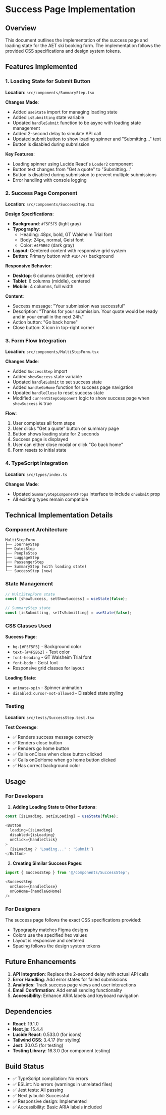 # Success Page Implementation

## Overview

This document outlines the implementation of the success page and loading state for the AET ski booking form. The implementation follows the provided CSS specifications and design system tokens.

## Features Implemented

### 1. Loading State for Submit Button

**Location**: `src/components/SummaryStep.tsx`

**Changes Made**:
- Added `useState` import for managing loading state
- Added `isSubmitting` state variable
- Updated `handleSubmit` function to be async with loading state management
- Added 2-second delay to simulate API call
- Updated submit button to show loading spinner and "Submitting..." text
- Button is disabled during submission

**Key Features**:
- Loading spinner using Lucide React's `Loader2` component
- Button text changes from "Get a quote" to "Submitting..."
- Button is disabled during submission to prevent multiple submissions
- Error handling with console logging

### 2. Success Page Component

**Location**: `src/components/SuccessStep.tsx`

**Design Specifications**:
- **Background**: `#F5F5F5` (light gray)
- **Typography**: 
  - Heading: 48px, bold, GT Walsheim Trial font
  - Body: 24px, normal, Geist font
  - Color: `#4F5B62` (dark gray)
- **Layout**: Centered content with responsive grid system
- **Button**: Primary button with `#1D4747` background

**Responsive Behavior**:
- **Desktop**: 6 columns (middle), centered
- **Tablet**: 6 columns (middle), centered  
- **Mobile**: 4 columns, full width

**Content**:
- Success message: "Your submission was successful"
- Description: "Thanks for your submission. Your quote would be ready and in your email in the next 24h."
- Action button: "Go back home"
- Close button: X icon in top-right corner

### 3. Form Flow Integration

**Location**: `src/components/MultiStepForm.tsx`

**Changes Made**:
- Added `SuccessStep` import
- Added `showSuccess` state variable
- Updated `handleSubmit` to set success state
- Added `handleGoHome` function for success page navigation
- Updated `handleClose` to reset success state
- Modified `currentStepComponent` logic to show success page when `showSuccess` is true

**Flow**:
1. User completes all form steps
2. User clicks "Get a quote" button on summary page
3. Button shows loading state for 2 seconds
4. Success page is displayed
5. User can either close modal or click "Go back home"
6. Form resets to initial state

### 4. TypeScript Integration

**Location**: `src/types/index.ts`

**Changes Made**:
- Updated `SummaryStepComponentProps` interface to include `onSubmit` prop
- All existing types remain compatible

## Technical Implementation Details

### Component Architecture

```
MultiStepForm
├── JourneyStep
├── DatesStep  
├── PeopleStep
├── LuggageStep
├── PassengerStep
├── SummaryStep (with loading state)
└── SuccessStep (new)
```

### State Management

```typescript
// MultiStepForm state
const [showSuccess, setShowSuccess] = useState(false);

// SummaryStep state  
const [isSubmitting, setIsSubmitting] = useState(false);
```

### CSS Classes Used

**Success Page**:
- `bg-[#F5F5F5]` - Background color
- `text-[#4F5B62]` - Text color
- `font-heading` - GT Walsheim Trial font
- `font-body` - Geist font
- Responsive grid classes for layout

**Loading State**:
- `animate-spin` - Spinner animation
- `disabled:cursor-not-allowed` - Disabled state styling

### Testing

**Location**: `src/tests/SuccessStep.test.tsx`

**Test Coverage**:
- ✅ Renders success message correctly
- ✅ Renders close button
- ✅ Renders go home button  
- ✅ Calls onClose when close button clicked
- ✅ Calls onGoHome when go home button clicked
- ✅ Has correct background color

## Usage

### For Developers

1. **Adding Loading State to Other Buttons**:
```typescript
const [isLoading, setIsLoading] = useState(false);

<Button 
  loading={isLoading} 
  disabled={isLoading}
  onClick={handleClick}
>
  {isLoading ? 'Loading...' : 'Submit'}
</Button>
```

2. **Creating Similar Success Pages**:
```typescript
import { SuccessStep } from '@/components/SuccessStep';

<SuccessStep 
  onClose={handleClose}
  onGoHome={handleGoHome}
/>
```

### For Designers

The success page follows the exact CSS specifications provided:
- Typography matches Figma designs
- Colors use the specified hex values
- Layout is responsive and centered
- Spacing follows the design system tokens

## Future Enhancements

1. **API Integration**: Replace the 2-second delay with actual API calls
2. **Error Handling**: Add error states for failed submissions
3. **Analytics**: Track success page views and user interactions
4. **Email Confirmation**: Add email sending functionality
5. **Accessibility**: Enhance ARIA labels and keyboard navigation

## Dependencies

- **React**: 19.1.0
- **Next.js**: 15.4.4
- **Lucide React**: 0.533.0 (for icons)
- **Tailwind CSS**: 3.4.17 (for styling)
- **Jest**: 30.0.5 (for testing)
- **Testing Library**: 16.3.0 (for component testing)

## Build Status

- ✅ TypeScript compilation: No errors
- ✅ ESLint: No errors (warnings in unrelated files)
- ✅ Jest tests: All passing
- ✅ Next.js build: Successful
- ✅ Responsive design: Implemented
- ✅ Accessibility: Basic ARIA labels included 